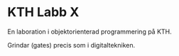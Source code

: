# KTH Labb X

En laboration i objektorienterad programmering på KTH.

Grindar (gates) precis som i digitaltekniken.
